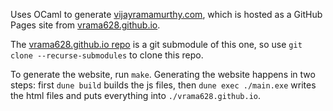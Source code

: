 Uses OCaml to generate [vijayramamurthy.com](https://vijayramamurthy.com),
which is hosted as a GitHub Pages site from [vrama628.github.io](https://vrama628.github.io).

The [vrama628.github.io repo](https://github.com/vrama628/vrama628.github.io) is a
git submodule of this one, so use `git clone --recurse-submodules` to clone this repo.

To generate the website, run `make`.
Generating the website happens in two steps:
first `dune build` builds the js files,
then `dune exec ./main.exe` writes the html files
and puts everything into `./vrama628.github.io`.
